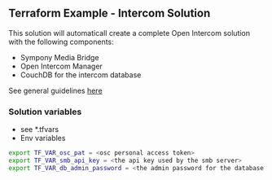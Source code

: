 ## Terraform Example - Intercom Solution

This solution will automaticall create a complete Open Intercom solution with the following components:

- Sympony Media Bridge
- Open Intercom Manager
- CouchDB for the intercom database

See general guidelines [here](../../README.md#quick-guide---general)

### Solution variables

- see \*.tfvars
- Env variables

```bash
export TF_VAR_osc_pat = <osc personal access token>
export TF_VAR_smb_api_key = <the api key used by the smb server>
export TF_VAR_db_admin_password = <the admin password for the database created>
```
